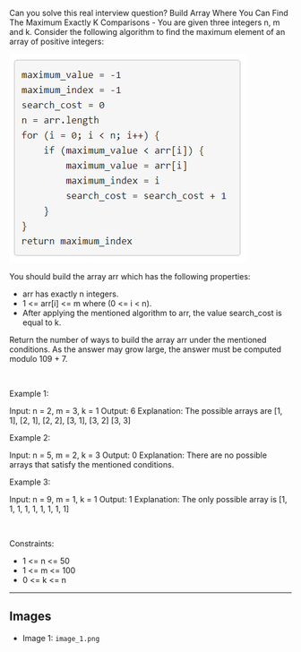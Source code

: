 Can you solve this real interview question? Build Array Where You Can Find The Maximum Exactly K Comparisons - You are given three integers n, m and k. Consider the following algorithm to find the maximum element of an array of positive integers:

![Example 1](./image_1.png)

You should build the array arr which has the following properties:

 * arr has exactly n integers.
 * 1 <= arr[i] <= m where (0 <= i < n).
 * After applying the mentioned algorithm to arr, the value search_cost is equal to k.

Return the number of ways to build the array arr under the mentioned conditions. As the answer may grow large, the answer must be computed modulo 109 + 7.

 

Example 1:


Input: n = 2, m = 3, k = 1
Output: 6
Explanation: The possible arrays are [1, 1], [2, 1], [2, 2], [3, 1], [3, 2] [3, 3]


Example 2:


Input: n = 5, m = 2, k = 3
Output: 0
Explanation: There are no possible arrays that satisfy the mentioned conditions.


Example 3:


Input: n = 9, m = 1, k = 1
Output: 1
Explanation: The only possible array is [1, 1, 1, 1, 1, 1, 1, 1, 1]


 

Constraints:

 * 1 <= n <= 50
 * 1 <= m <= 100
 * 0 <= k <= n

---

## Images

- Image 1: `image_1.png`

